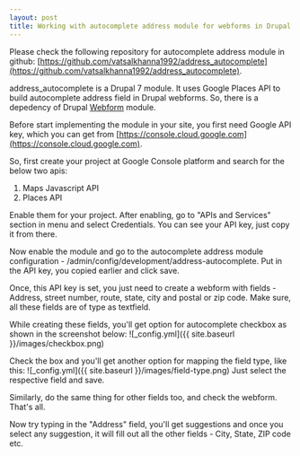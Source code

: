 ```yaml
---
layout: post
title: Working with autocomplete address module for webforms in Drupal 7
---
```


Please check the following repository for autocomplete address module in github: [https://github.com/vatsalkhanna1992/address_autocomplete](https://github.com/vatsalkhanna1992/address_autocomplete).

address_autocomplete is a Drupal 7 module. It uses Google Places API to build autocomplete address field in Drupal webforms. So, there is a depedency of Drupal [Webform](https://www.drupal.org/project/webform) module.

Before start implementing the module in your site, you first need Google API key, which you can get from [https://console.cloud.google.com](https://console.cloud.google.com). 

So, first create your project at Google Console platform and search for the below two apis:
1. Maps Javascript API
2. Places API

Enable them for your project. After enabling, go to "APIs and Services" section in menu and select Credentials. You can see your API key, just copy it from there.

Now enable the module and go to the autocomplete address module configuration - /admin/config/development/address-autocomplete. Put in the API key, you copied earlier and click save.

Once, this API key is set, you just need to create a webform with fields - Address, street number, route, state, city and postal or zip code. Make sure, all these fields are of type as textfield.

While creating these fields, you'll get option for autocomplete checkbox as shown in the screenshot below:
![_config.yml]({{ site.baseurl }}/images/checkbox.png)

Check the box and you'll get another option for mapping the field type, like this:
![_config.yml]({{ site.baseurl }}/images/field-type.png)
Just select the respective field and save.

Similarly, do the same thing for other fields too, and check the webform. That's all.

Now try typing in the "Address" field, you'll get suggestions and once you select any suggestion, it will fill out all the other fields - City, State, ZIP code etc.
